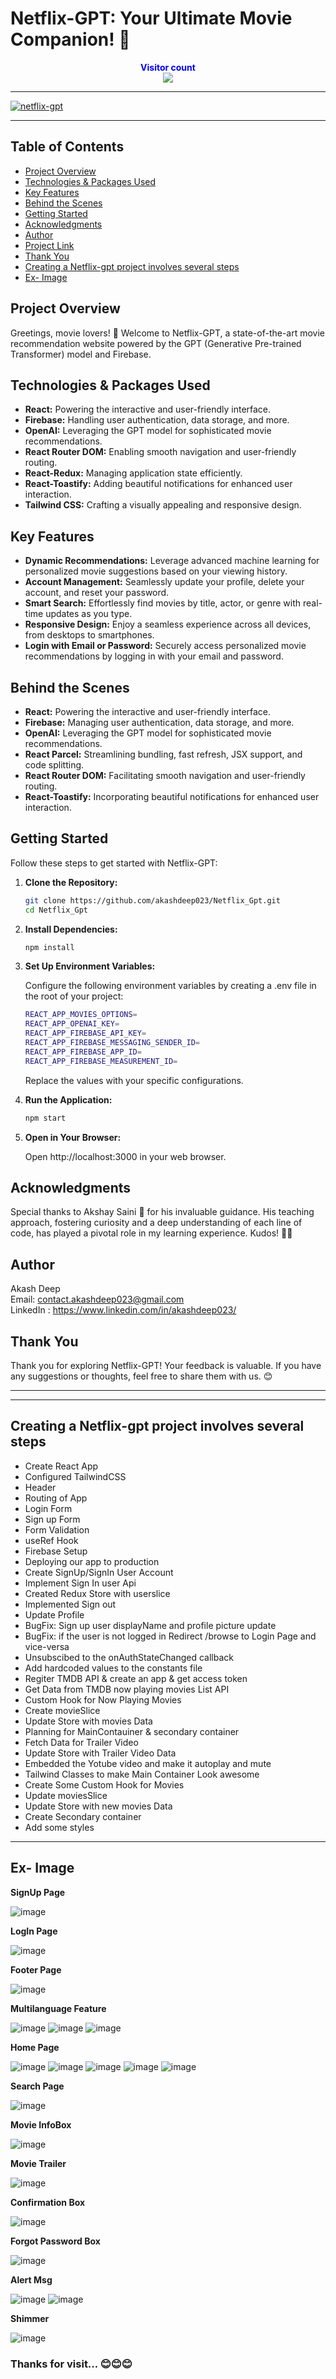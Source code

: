 # Netflix-GPT: Your Ultimate Movie Companion! 🚀

<p align="center">
  <b style="color: blue;  ">Visitor count</b>
  <br>
  <a style="" href="https://github.com/akashdeep023">
  <img src="https://profile-counter.glitch.me/netflix-gpt/count.svg" />
  </a>
</p>

---

<a style="" href="https://netflix-gpt-jack.vercel.app/">
  
![netflix-gpt](https://github.com/user-attachments/assets/9e253acb-ed38-4240-884a-53bcf10831d3)

</a>

---

## Table of Contents

-   [Project Overview](#project-overview)
-   [Technologies & Packages Used](#technologies--packages-used)
-   [Key Features](#key-features)
-   [Behind the Scenes](#behind-the-scenes)
-   [Getting Started](#getting-started)
-   [Acknowledgments](#acknowledgments)
-   [Author](#author)
-   [Project Link](#project-link)
-   [Thank You](#thank-you)
-   [Creating a Netflix-gpt project involves several steps](#creating-a-netflix-gpt-project-involves-several-steps)
-   [Ex- Image](#ex--image)

## Project Overview

Greetings, movie lovers! 👋 Welcome to Netflix-GPT, a state-of-the-art movie recommendation website powered by the GPT (Generative Pre-trained Transformer) model and Firebase.

## Technologies & Packages Used

-   **React:** Powering the interactive and user-friendly interface.
-   **Firebase:** Handling user authentication, data storage, and more.
-   **OpenAI:** Leveraging the GPT model for sophisticated movie recommendations.
-   **React Router DOM:** Enabling smooth navigation and user-friendly routing.
-   **React-Redux:** Managing application state efficiently.
-   **React-Toastify:** Adding beautiful notifications for enhanced user interaction.
-   **Tailwind CSS:** Crafting a visually appealing and responsive design.

## Key Features

-   **Dynamic Recommendations:** Leverage advanced machine learning for personalized movie suggestions based on your viewing history.
-   **Account Management:** Seamlessly update your profile, delete your account, and reset your password.
-   **Smart Search:** Effortlessly find movies by title, actor, or genre with real-time updates as you type.
-   **Responsive Design:** Enjoy a seamless experience across all devices, from desktops to smartphones.
-   **Login with Email or Password:** Securely access personalized movie recommendations by logging in with your email and password.

## Behind the Scenes

-   **React:** Powering the interactive and user-friendly interface.
-   **Firebase:** Managing user authentication, data storage, and more.
-   **OpenAI:** Leveraging the GPT model for sophisticated movie recommendations.
-   **React Parcel:** Streamlining bundling, fast refresh, JSX support, and code splitting.
-   **React Router DOM:** Facilitating smooth navigation and user-friendly routing.
-   **React-Toastify:** Incorporating beautiful notifications for enhanced user interaction.

## Getting Started

Follow these steps to get started with Netflix-GPT:

1.  **Clone the Repository:**
    ```bash
    git clone https://github.com/akashdeep023/Netflix_Gpt.git
    cd Netflix_Gpt
    ```
2.  **Install Dependencies:**

    ```bash
    npm install
    ```

3.  **Set Up Environment Variables:**

    Configure the following environment variables by creating a .env file in the root of your project:

    ```bash
    REACT_APP_MOVIES_OPTIONS=
    REACT_APP_OPENAI_KEY=
    REACT_APP_FIREBASE_API_KEY=
    REACT_APP_FIREBASE_MESSAGING_SENDER_ID=
    REACT_APP_FIREBASE_APP_ID=
    REACT_APP_FIREBASE_MEASUREMENT_ID=
    ```

    Replace the values with your specific configurations.

4.  **Run the Application:**

    ```bash
    npm start
    ```

5.  **Open in Your Browser:**

    Open http://localhost:3000 in your web browser.

## Acknowledgments

Special thanks to Akshay Saini 🚀 for his invaluable guidance. His teaching approach, fostering curiosity and a deep understanding of each line of code, has played a pivotal role in my learning experience. Kudos! 🙌🌈

## Author

Akash Deep \
Email: contact.akashdeep023@gmail.com \
LinkedIn : https://www.linkedin.com/in/akashdeep023/


## Thank You

Thank you for exploring Netflix-GPT! Your feedback is valuable. If you have any suggestions or thoughts, feel free to share them with us. 😊

---

---

## Creating a Netflix-gpt project involves several steps

-   Create React App
-   Configured TailwindCSS
-   Header
-   Routing of App
-   Login Form
-   Sign up Form
-   Form Validation
-   useRef Hook
-   Firebase Setup
-   Deploying our app to production
-   Create SignUp/SignIn User Account
-   Implement Sign In user Api
-   Created Redux Store with userslice
-   Implemented Sign out
-   Update Profile
-   BugFix: Sign up user displayName and profile picture update
-   BugFix: if the user is not logged in Redirect /browse to Login Page and vice-versa
-   Unsubscibed to the onAuthStateChanged callback
-   Add hardcoded values to the constants file
-   Regiter TMDB API & create an app & get access token
-   Get Data from TMDB now playing movies List API
-   Custom Hook for Now Playing Movies
-   Create movieSlice
-   Update Store with movies Data
-   Planning for MainContauiner & secondary container
-   Fetch Data for Trailer Video
-   Update Store with Trailer Video Data
-   Embedded the Yotube video and make it autoplay and mute
-   Tailwind Classes to make Main Container Look awesome
-   Create Some Custom Hook for Movies
-   Update moviesSlice
-   Update Store with new movies Data
-   Create Secondary container
-   Add some styles

---

## Ex- Image

**SignUp Page**

![image](https://github.com/akashdeep023/Netflix_Gpt/assets/126412088/ccd57bba-87ff-4d6b-a5a7-14695c2318a3)

**LogIn Page**

![image](https://github.com/akashdeep023/Netflix_Gpt/assets/126412088/dd8738b3-daa1-43b5-a9b0-54cc2bd7c89c)

**Footer Page**

![image](https://github.com/akashdeep023/Netflix_Gpt/assets/126412088/b1c08d9a-757d-4564-87bd-895d617903d5)

**Multilanguage Feature**

![image](https://github.com/akashdeep023/Netflix_Gpt/assets/126412088/ac186b0b-a83a-4adb-9512-1a4de0d8475f)
![image](https://github.com/akashdeep023/Netflix_Gpt/assets/126412088/9a88d675-3dff-46f8-a1a1-5b3e812ce6b5)
![image](https://github.com/akashdeep023/Netflix_Gpt/assets/126412088/b75acc64-dab1-4eba-9b42-135aa6ee4243)

**Home Page**

![image](https://github.com/akashdeep023/Netflix_Gpt/assets/126412088/54296d7f-6c0a-41c4-a7b0-2bee39a3e283)
![image](https://github.com/akashdeep023/Netflix_Gpt/assets/126412088/a31589b1-ecf4-466f-8a71-f1e1b6436d45)
![image](https://github.com/akashdeep023/Netflix_Gpt/assets/126412088/cbefe1a3-d66b-49a9-8c60-a82dad4b62e1)
![image](https://github.com/akashdeep023/Netflix_Gpt/assets/126412088/22ce7f07-33ae-498b-b923-f8cd21172cdd)
![image](https://github.com/akashdeep023/Netflix_Gpt/assets/126412088/0f1cf49d-05b7-4ed5-89ca-edd6f7437dc8)

**Search Page**

![image](https://github.com/akashdeep023/Netflix_Gpt/assets/126412088/97d1727c-48ca-4d00-9434-4f0f783c7c99)

**Movie InfoBox**

![image](https://github.com/akashdeep023/Netflix_Gpt/assets/126412088/345a2ec9-d024-4ee4-9488-085a48685569)

**Movie Trailer**

![image](https://github.com/akashdeep023/Netflix_Gpt/assets/126412088/222b1b2a-d640-452f-a946-95c98c84553a)

**Confirmation Box**

![image](https://github.com/akashdeep023/Netflix_Gpt/assets/126412088/17e9375b-70ec-462b-b5a1-688a001f480a)

**Forgot Password Box**

![image](https://github.com/akashdeep023/Netflix_Gpt/assets/126412088/cc2c4cb4-688e-453a-a2ef-1febd66c6abf)

**Alert Msg**

![image](https://github.com/akashdeep023/Netflix_Gpt/assets/126412088/2d48f013-e951-4dc7-a902-baaeb52e4dac)
![image](https://github.com/akashdeep023/Netflix_Gpt/assets/126412088/4715919b-7f15-47af-9a70-d7296c169f36)

**Shimmer**

![image](https://github.com/akashdeep023/Netflix_Gpt/assets/126412088/85499720-c162-47f4-b730-1f7f35db0ad4)

### Thanks for visit... 😊😊😊
